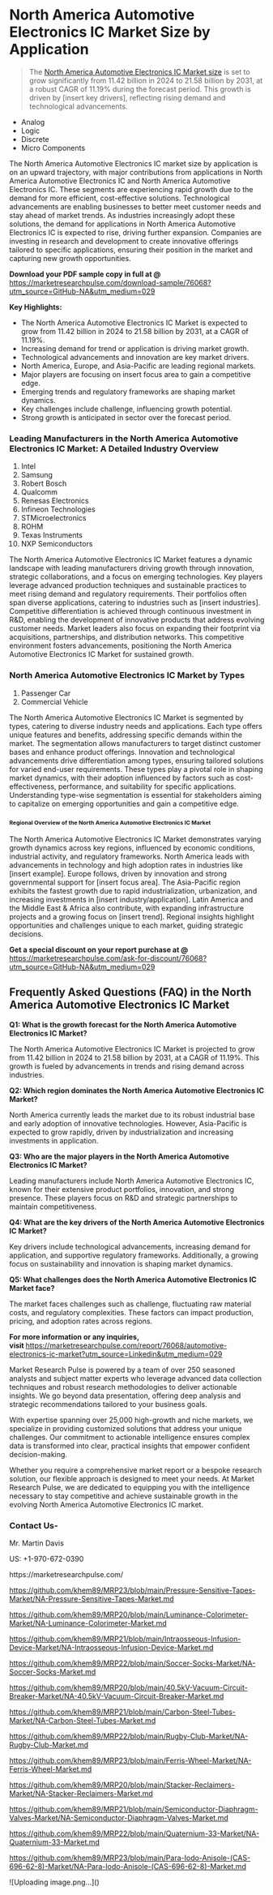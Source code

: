 <h1>North America Automotive Electronics IC Market&nbsp;Size by Application</h1><blockquote><p>The <a href="https://marketresearchpulse.com/download-sample/76068?utm_source=GitHub-NA&amp;utm_medium=029">North America Automotive Electronics IC Market size</a> is set to grow significantly from 11.42 billion in 2024 to 21.58 billion by 2031, at a robust CAGR of 11.19% during the forecast period. This growth is driven by [insert key drivers], reflecting rising demand and technological advancements.</p></blockquote><ul><li>Analog<li> Logic<li> Discrete<li> Micro Components</li></ul><p>The North America Automotive Electronics IC market size by application is on an upward trajectory, with major contributions from applications in North America Automotive Electronics IC and North America Automotive Electronics IC. These segments are experiencing rapid growth due to the demand for more efficient, cost-effective solutions. Technological advancements are enabling businesses to better meet customer needs and stay ahead of market trends. As industries increasingly adopt these solutions, the demand for applications in North America Automotive Electronics IC is expected to rise, driving further expansion. Companies are investing in research and development to create innovative offerings tailored to specific applications, ensuring their position in the market and capturing new growth opportunities.</p><p><strong>Download your PDF sample copy in full at @ </strong><a href="https://marketresearchpulse.com/download-sample/76068?utm_source=GitHub-NA&amp;utm_medium=029">https://marketresearchpulse.com/download-sample/76068?utm_source=GitHub-NA&amp;utm_medium=029</a></p><p><strong>Key Highlights: </strong></p><ul><li>The North America Automotive Electronics IC Market is expected to grow from 11.42 billion in 2024 to 21.58 billion by 2031, at a CAGR of 11.19%.</li><li>Increasing demand for trend or application is driving market growth.</li><li>Technological advancements and innovation are key market drivers.</li><li>North America, Europe, and Asia-Pacific are leading regional markets.</li><li>Major players are focusing on insert focus area to gain a competitive edge.</li><li>Emerging trends and regulatory frameworks are shaping market dynamics.</li><li>Key challenges include challenge, influencing growth potential.</li><li>Strong growth is anticipated in sector over the forecast period.</li></ul><h3>Leading Manufacturers in the North America Automotive Electronics IC Market: A Detailed Industry Overview</h3><ol><li>Intel</li><li>Samsung</li><li>Robert Bosch</li><li>Qualcomm</li><li>Renesas Electronics</li><li>Infineon Technologies</li><li>STMicroelectronics</li><li>ROHM</li><li>Texas Instruments</li><li>NXP Semiconductors</li></ol><div class="flex max-w-full flex-col flex-grow"><div class="min-h-8 text-message flex w-full flex-col items-end gap-2 whitespace-normal break-words [.text-message+&amp;]:mt-5" dir="auto" data-message-author-role="assistant" data-message-id="fd8432e4-4910-450d-b182-61b7bfb0a01f" data-message-model-slug="gpt-4o"><div class="flex w-full flex-col gap-1 empty:hidden first:pt-[3px]"><div class="markdown prose w-full break-words dark:prose-invert light"><p>The North America Automotive Electronics IC Market features a dynamic landscape with leading manufacturers driving growth through innovation, strategic collaborations, and a focus on emerging technologies. Key players leverage advanced production techniques and sustainable practices to meet rising demand and regulatory requirements. Their portfolios often span diverse applications, catering to industries such as [insert industries]. Competitive differentiation is achieved through continuous investment in R&amp;D, enabling the development of innovative products that address evolving customer needs. Market leaders also focus on expanding their footprint via acquisitions, partnerships, and distribution networks. This competitive environment fosters advancements, positioning the North America Automotive Electronics IC Market for sustained growth.</p></div></div></div></div><h3>North America Automotive Electronics IC Market by Types</h3><ol><li>Passenger Car<li> Commercial Vehicle</li></ol><div class="flex max-w-full flex-col flex-grow"><div class="min-h-8 text-message flex w-full flex-col items-end gap-2 whitespace-normal break-words [.text-message+&amp;]:mt-5" dir="auto" data-message-author-role="assistant" data-message-id="084470be-0bb7-4664-bddf-5156b4f41249" data-message-model-slug="gpt-4o-mini"><div class="flex w-full flex-col gap-1 empty:hidden first:pt-[3px]"><div class="markdown prose w-full break-words dark:prose-invert light"><p>The North America Automotive Electronics IC Market is segmented by types, catering to diverse industry needs and applications. Each type offers unique features and benefits, addressing specific demands within the market. The segmentation allows manufacturers to target distinct customer bases and enhance product offerings. Innovation and technological advancements drive differentiation among types, ensuring tailored solutions for varied end-user requirements. These types play a pivotal role in shaping market dynamics, with their adoption influenced by factors such as cost-effectiveness, performance, and suitability for specific applications. Understanding type-wise segmentation is essential for stakeholders aiming to capitalize on emerging opportunities and gain a competitive edge.</p></div></div></div></div><h3><span style="font-size: 11px;">Regional Overview of the North America Automotive Electronics IC Market</span></h3><div class="flex max-w-full flex-col flex-grow"><div class="min-h-8 text-message flex w-full flex-col items-end gap-2 whitespace-normal break-words [.text-message+&amp;]:mt-5" dir="auto" data-message-author-role="assistant" data-message-id="e9038762-ce64-4e30-91c9-9bd413514231" data-message-model-slug="gpt-4o-mini"><div class="flex w-full flex-col gap-1 empty:hidden first:pt-[3px]"><div class="markdown prose w-full break-words dark:prose-invert light"><p>The North America Automotive Electronics IC Market demonstrates varying growth dynamics across key regions, influenced by economic conditions, industrial activity, and regulatory frameworks. North America leads with advancements in technology and high adoption rates in industries like [insert example]. Europe follows, driven by innovation and strong governmental support for [insert focus area]. The Asia-Pacific region exhibits the fastest growth due to rapid industrialization, urbanization, and increasing investments in [insert industry/application]. Latin America and the Middle East &amp; Africa also contribute, with expanding infrastructure projects and a growing focus on [insert trend]. Regional insights highlight opportunities and challenges unique to each market, guiding strategic decisions.</p></div></div></div></div><p><strong>Get a special discount on your report purchase at @ </strong><a href="https://marketresearchpulse.com/ask-for-discount/76068?utm_source=GitHub-NA&amp;utm_medium=029">https://marketresearchpulse.com/ask-for-discount/76068?utm_source=GitHub-NA&amp;utm_medium=029</a></p><h2>Frequently Asked Questions (FAQ) in the North America Automotive Electronics IC Market</h2><p><strong>Q1: What is the growth forecast for the North America Automotive Electronics IC Market?</strong></p><p>The North America Automotive Electronics IC Market is projected to grow from 11.42 billion in 2024 to 21.58 billion by 2031, at a CAGR of 11.19%. This growth is fueled by advancements in trends and rising demand across industries.</p><p><strong>Q2: Which region dominates the North America Automotive Electronics IC Market?</strong></p><p>North America currently leads the market due to its robust industrial base and early adoption of innovative technologies. However, Asia-Pacific is expected to grow rapidly, driven by industrialization and increasing investments in application.</p><p><strong>Q3: Who are the major players in the North America Automotive Electronics IC Market?</strong></p><p>Leading manufacturers include North America Automotive Electronics IC, known for their extensive product portfolios, innovation, and strong presence. These players focus on R&amp;D and strategic partnerships to maintain competitiveness.</p><p><strong>Q4: What are the key drivers of the North America Automotive Electronics IC Market?</strong></p><p>Key drivers include technological advancements, increasing demand for application, and supportive regulatory frameworks. Additionally, a growing focus on sustainability and innovation is shaping market dynamics.</p><p><strong>Q5: What challenges does the North America Automotive Electronics IC Market face?</strong></p><p>The market faces challenges such as challenge, fluctuating raw material costs, and regulatory complexities. These factors can impact production, pricing, and adoption rates across regions.</p><p><strong>For more information or any inquiries, visit&nbsp;</strong><a href="https://marketresearchpulse.com/report/76068/automotive-electronics-ic-market?utm_source=Linkedin&utm_medium=029">https://marketresearchpulse.com/report/76068/automotive-electronics-ic-market?utm_source=Linkedin&utm_medium=029</a></p><p>Market Research Pulse is powered by a team of over 250 seasoned analysts and subject matter experts who leverage advanced data collection techniques and robust research methodologies to deliver actionable insights. We go beyond data presentation, offering deep analysis and strategic recommendations tailored to your business goals.</p><p>With expertise spanning over 25,000 high-growth and niche markets, we specialize in providing customized solutions that address your unique challenges. Our commitment to actionable intelligence ensures complex data is transformed into clear, practical insights that empower confident decision-making.</p><p>Whether you require a comprehensive market report or a bespoke research solution, our flexible approach is designed to meet your needs. At Market Research Pulse, we are dedicated to equipping you with the intelligence necessary to stay competitive and achieve sustainable growth in the evolving North America Automotive Electronics IC market.</p><h3><strong>Contact Us-</strong></h3><p>Mr. Martin Davis</p><p>US: +1-970-672-0390</p><p>https://marketresearchpulse.com/</p><p><a href="https://github.com/khem89/MRP23/blob/main/Pressure-Sensitive-Tapes-Market/NA-Pressure-Sensitive-Tapes-Market.md">https://github.com/khem89/MRP23/blob/main/Pressure-Sensitive-Tapes-Market/NA-Pressure-Sensitive-Tapes-Market.md</a></p><p><a href="https://github.com/khem89/MRP20/blob/main/Luminance-Colorimeter-Market/NA-Luminance-Colorimeter-Market.md">https://github.com/khem89/MRP20/blob/main/Luminance-Colorimeter-Market/NA-Luminance-Colorimeter-Market.md</a></p><p><a href="https://github.com/khem89/MRP21/blob/main/Intraosseous-Infusion-Device-Market/NA-Intraosseous-Infusion-Device-Market.md">https://github.com/khem89/MRP21/blob/main/Intraosseous-Infusion-Device-Market/NA-Intraosseous-Infusion-Device-Market.md</a></p><p><a href="https://github.com/khem89/MRP22/blob/main/Soccer-Socks-Market/NA-Soccer-Socks-Market.md">https://github.com/khem89/MRP22/blob/main/Soccer-Socks-Market/NA-Soccer-Socks-Market.md</a></p><p><a href="https://github.com/khem89/MRP20/blob/main/40.5kV-Vacuum-Circuit-Breaker-Market/NA-40.5kV-Vacuum-Circuit-Breaker-Market.md">https://github.com/khem89/MRP20/blob/main/40.5kV-Vacuum-Circuit-Breaker-Market/NA-40.5kV-Vacuum-Circuit-Breaker-Market.md</a></p><p><a href="https://github.com/khem89/MRP21/blob/main/Carbon-Steel-Tubes-Market/NA-Carbon-Steel-Tubes-Market.md">https://github.com/khem89/MRP21/blob/main/Carbon-Steel-Tubes-Market/NA-Carbon-Steel-Tubes-Market.md</a></p><p><a href="https://github.com/khem89/MRP22/blob/main/Rugby-Club-Market/NA-Rugby-Club-Market.md">https://github.com/khem89/MRP22/blob/main/Rugby-Club-Market/NA-Rugby-Club-Market.md</a></p><p><a href="https://github.com/khem89/MRP23/blob/main/Ferris-Wheel-Market/NA-Ferris-Wheel-Market.md">https://github.com/khem89/MRP23/blob/main/Ferris-Wheel-Market/NA-Ferris-Wheel-Market.md</a></p><p><a href="https://github.com/khem89/MRP20/blob/main/Stacker-Reclaimers-Market/NA-Stacker-Reclaimers-Market.md">https://github.com/khem89/MRP20/blob/main/Stacker-Reclaimers-Market/NA-Stacker-Reclaimers-Market.md</a></p><p><a href="https://github.com/khem89/MRP21/blob/main/Semiconductor-Diaphragm-Valves-Market/NA-Semiconductor-Diaphragm-Valves-Market.md">https://github.com/khem89/MRP21/blob/main/Semiconductor-Diaphragm-Valves-Market/NA-Semiconductor-Diaphragm-Valves-Market.md</a></p><p><a href="https://github.com/khem89/MRP22/blob/main/Quaternium-33-Market/NA-Quaternium-33-Market.md">https://github.com/khem89/MRP22/blob/main/Quaternium-33-Market/NA-Quaternium-33-Market.md</a></p><p><a href="https://github.com/khem89/MRP23/blob/main/Para-Iodo-Anisole-(CAS-696-62-8)-Market/NA-Para-Iodo-Anisole-(CAS-696-62-8)-Market.md">https://github.com/khem89/MRP23/blob/main/Para-Iodo-Anisole-(CAS-696-62-8)-Market/NA-Para-Iodo-Anisole-(CAS-696-62-8)-Market.md</a></p>
![Uploading image.png…]()
